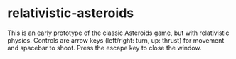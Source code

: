 # relativistic-asteroids

This is an early prototype of the classic Asteroids game, but with relativistic physics.  Controls are arrow keys (left/right: turn, up: thrust) for movement and spacebar to shoot.  Press the escape key to close the window.
